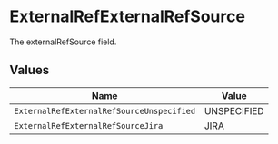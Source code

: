 # ExternalRefExternalRefSource

The externalRefSource field.


## Values

| Name                                      | Value                                     |
| ----------------------------------------- | ----------------------------------------- |
| `ExternalRefExternalRefSourceUnspecified` | UNSPECIFIED                               |
| `ExternalRefExternalRefSourceJira`        | JIRA                                      |